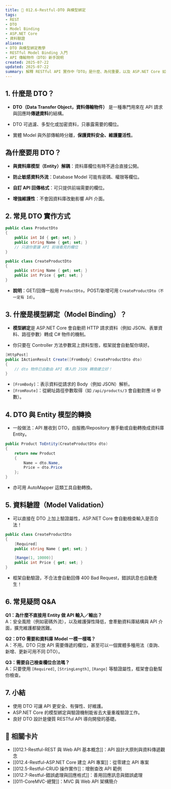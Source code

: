 ```yaml
---
title: 🧾 012.6-Restful-DTO 與模型綁定  
tags:
- REST
- DTO
- Model Binding 
- ASP.NET Core
- 資料驗證  
aliases:
- DTO 與模型綁定教學  
- RESTful Model Binding 入門
- API 傳輸物件（DTO）新手說明  
created: 2025-07-22  
updated: 2025-07-22  
summary: 解釋 RESTful API 實作中「DTO」是什麼、為何重要，以及 ASP.NET Core 如何進行模型綁定（Model Binding）。內容簡單易懂，並搭配實用範例，助新手掌握資料傳遞和驗證觀念。
---
```


## 1. 什麼是 DTO？

- **DTO（Data Transfer Object，資料傳輸物件）** 是一種專門用來在 API 請求與回應時**傳遞資料**的結構。

- DTO 可過濾、多型化或加密資料，只暴露需要的欄位。

- 實體 Model 與外部傳輸時分離，**保護資料安全、維護靈活性**。

## 為什麼要用 DTO？

- **與資料庫模型（Entity）解耦**：資料庫欄位有時不適合直接公開。

- **防止敏感資料外流**：Database Model 可能有密碼、權限等欄位。

- **自訂 API 回傳格式**：可只提供前端需要的欄位。

- **增強維護性**：不會因資料庫改動影響 API 介面。

## 2. 常見 DTO 實作方式

```csharp
public class ProductDto
{
    public int Id { get; set; }
    public string Name { get; set; }
    // 只選你要讓 API 前端看見的欄位
}
```

```csharp
public class CreateProductDto
{
    public string Name { get; set; }
    public int Price { get; set; }
}
```

- **說明**：GET/回傳一般用 `ProductDto`，POST/新增可用 `CreateProductDto（不一定有 Id）`。

## 3. 什麼是模型綁定（Model Binding）？

- **模型綁定**是 ASP.NET Core 會自動把 HTTP 請求資料（例如 JSON、表單資料、路徑參數）轉成 C# 物件的機制。

- 你只要在 Controller 方法參數寫上資料型態，框架就會自動幫你填好。

```csharp
[HttpPost]
public IActionResult Create([FromBody] CreateProductDto dto)
{
    // dto 物件已自動由 API 傳入的 JSON 轉換建立好！
}
```
- `[FromBody]`：表示資料從請求的 Body（例如 JSON）解析。
- `[FromRoute]`：從網址路徑參數取得（如 `/api/products/3` 會自動對應 id 參數）。

## 4. DTO 與 Entity 模型的轉換

- 一般做法：API 層收到 DTO，由服務/Repository 層手動或自動轉換成資料庫 Entity。

```csharp
public Product ToEntity(CreateProductDto dto)
{
    return new Product
    {
        Name = dto.Name,
        Price = dto.Price
    };
}
```

- 亦可用 AutoMapper 這類工具自動轉換。

## 5. 資料驗證（Model Validation）

- 可以直接在 DTO 上加上驗證屬性，ASP.NET Core 會自動檢查輸入是否合法！

```csharp
public class CreateProductDto
{
    [Required]
    public string Name { get; set; }

    [Range(1, 10000)]
    public int Price { get; set; }
}
```

- 框架自動驗證，不合法會自動回傳 400 Bad Request，錯誤訊息也自動產生！

## 6. 常見疑問 Q&A

**Q1：為什麼不直接用 Entity 做 API 輸入／輸出？**  
A：安全風險（例如密碼外流），以及維護彈性降低，會牽動資料庫結構與 API 介面，擴充維護都變困難。

**Q2：DTO 需要和資料庫 Model 一模一樣嗎？**  
A：不用。DTO 只放 API 需要傳遞的欄位，甚至可以一個實體多種用法（查詢、新增、更新可用不同 DTO）。

**Q3：需要自己檢查欄位合法嗎？**  
A：只要使用 `[Required]`, `[StringLength]`, `[Range]` 等驗證屬性，框架會自動幫你檢查。

## 7. 小結

- 使用 DTO 可讓 API 更安全、有彈性、好維護。
- ASP.NET Core 的模型綁定與驗證機制能省去大量重複驗證工作。
- 良好 DTO 設計是優質 RESTful API 導向開發的基礎。

## 🔗 相關卡片

- [[012.1-Restful-REST 與 Web API 基本概念]]：API 設計大原則與資料傳遞觀念
- [[012.4-Restful-ASP.NET Core 建立 API 專案]]：從零建立 API 專案
- [[012.5-Restful-CRUD 操作實作]]：增刪查改 API 範例
- [[012.7-Restful-錯誤處理與回應格式]]：善用回應訊息與錯誤處理
- [[011-CoreMVC-總覽]]：MVC 與 Web API 架構簡介